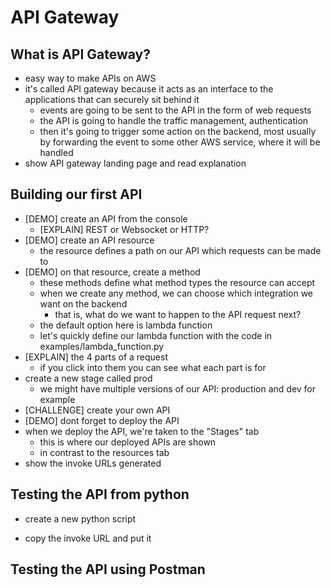 # API Gateway

## What is API Gateway?
- easy way to make APIs on AWS
- it's called API gateway because it acts as an interface to the applications that can securely sit behind it
    - events are going to be sent to the API in the form of web requests
    - the API is going to handle the traffic management, authentication
    - then it's going to trigger some action on the backend, most usually by forwarding the event to some other AWS service, where it will be handled
- show API gateway landing page and read explanation

## Building our first API
- [DEMO] create an API from the console
    - [EXPLAIN] REST or Websocket or HTTP?
- [DEMO] create an API resource 
    - the resource defines a path on our API which requests can be made to
- [DEMO] on that resource, create a method
    - these methods define what method types the resource can accept
    - when we create any method, we can choose which integration we want on the backend
        - that is, what do we want to happen to the API request next?
    - the default option here is lambda function
    - let's quickly define our lambda function with the code in examples/lambda_function.py
- [EXPLAIN] the 4 parts of a request
    - if you click into them you can see what each part is for
- create a new stage called prod
    - we might have multiple versions of our API: production and dev for example
- [CHALLENGE] create your own API
- [DEMO] dont forget to deploy the API
- when we deploy the API, we're taken to the "Stages" tab
    - this is where our deployed APIs are shown
    - in contrast to the resources tab
- show the invoke URLs generated

## Testing the API from python
- create a new python script

- copy the invoke URL and put it

## Testing the API using Postman